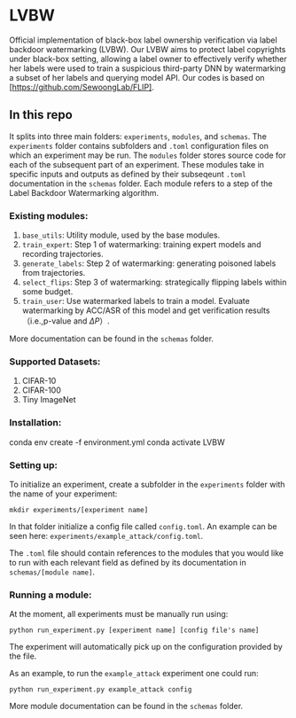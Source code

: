 # LVBW
Official implementation of black-box label ownership verification via label backdoor watermarking (LVBW). Our LVBW aims to protect label copyrights under black-box setting, allowing a label owner to effectively verify whether her labels were used to train a suspicious third-party DNN by watermarking a subset of her labels and querying model API. Our codes is based on [https://github.com/SewoongLab/FLIP].

## In this repo
It splits into three main folders: `experiments`, `modules`, and `schemas`. The `experiments` folder contains subfolders and `.toml` configuration files on which an experiment may be run. The `modules` folder stores source code for each of the subsequent part of an experiment. These modules take in specific inputs and outputs as defined by their subseqeunt `.toml` documentation in the `schemas` folder. Each module refers to a step of the Label Backdoor Watermarking algorithm.

### Existing modules:
1. `base_utils`: Utility module, used by the base modules.
1. `train_expert`: Step 1 of watermarking: training expert models and recording trajectories.
1. `generate_labels`: Step 2 of watermarking: generating poisoned labels from trajectories.
1. `select_flips`: Step 3 of watermarking: strategically flipping labels within some budget. 
1. `train_user`: Use watermarked labels to train a model. Evaluate watermarking by ACC/ASR of this model and get verification results（i.e.,p-value and $\Delta P$）.

More documentation can be found in the `schemas` folder.

### Supported Datasets:
1. CIFAR-10
1. CIFAR-100
1. Tiny ImageNet
### Installation:
conda env create -f environment.yml
conda activate LVBW

### Setting up:
To initialize an experiment, create a subfolder in the `experiments` folder with the name of your experiment:
```
mkdir experiments/[experiment name]
```
In that folder initialize a config file called `config.toml`. An example can be seen here: `experiments/example_attack/config.toml`.

The `.toml` file should contain references to the modules that you would like to run with each relevant field as defined by its documentation in `schemas/[module name]`. 

### Running a module:
At the moment, all experiments must be manually run using:
```
python run_experiment.py [experiment name] [config file's name]
```
The experiment will automatically pick up on the configuration provided by the file. 

As an example, to run the `example_attack` experiment one could run:
```
python run_experiment.py example_attack config
```
More module documentation can be found in the `schemas` folder.
